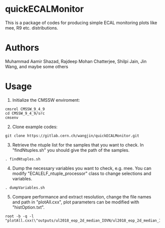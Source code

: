 # quickECALMonitor

This is a package of codes for producing simple ECAL monitoring plots like mee, R9 etc. distributions.

# Authors

Muhammad Aamir Shazad, Rajdeep Mohan Chatterjee, Shilpi Jain, Jin Wang, and maybe some others

# Usage 

1. Initialize the CMSSW enviroment:

```
cmsrel CMSSW_9_4_9
cd CMSSW_9_4_9/src
cmsenv

```

2. Clone example codes:

```
git clone https://gitlab.cern.ch/wangjin/quickECALMonitor.git

```

3. Retrieve the ntuple list for the samples that you want to check. In "findNtuples.sh" you should give the path of the samples.

```
. findNtuples.sh

```

4. Dump the necessary variables you want to check, e.g. mee. You can modify "ECALELF_ntuple_processor" class to change selections and variables.

```
. dumpVariables.sh

```

5. Compare performance and extract resolution, change the file names and path in "plotAll.cxx", plot parameters can be modified with "histOption.txt".

```
root -b -q -l "plotAll.cxx(\"outputs/ul2018_eop_2d_median_IOVN/ul2018_eop_2d_median_IOVN_all.root\",\"outputs/ul2018_eop_2d_median_IOVNm1/ul2018_eop_2d_median_IOVNm1_all.root\")"

```

